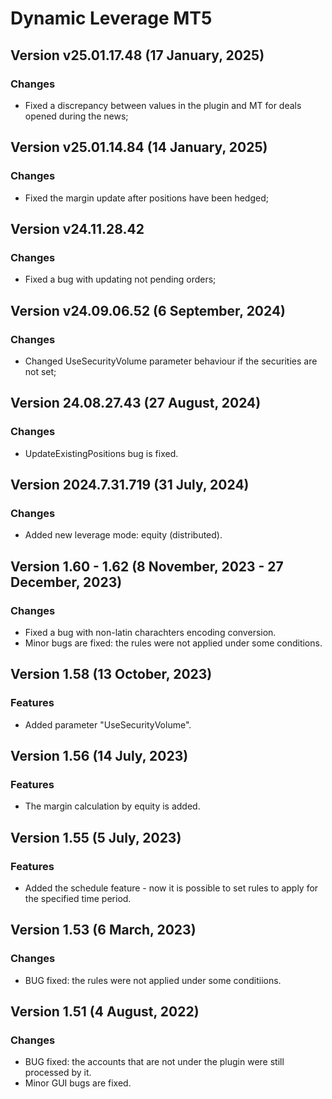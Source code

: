# Dynamic Leverage MT5

## Version v25.01.17.48 (17 January, 2025)
### Changes
* Fixed a discrepancy between values in the plugin and MT for deals opened during the news;

## Version v25.01.14.84 (14 January, 2025)
### Changes
* Fixed the margin update after positions have been hedged;

## Version v24.11.28.42
### Changes
* Fixed a bug with updating not pending orders;

## Version v24.09.06.52 (6 September, 2024)
### Changes
* Changed UseSecurityVolume parameter behaviour if the securities are not set;

## Version 24.08.27.43 (27 August, 2024)
### Changes
* UpdateExistingPositions bug is fixed.

## Version 2024.7.31.719 (31 July, 2024)
### Changes
* Added new leverage mode: equity (distributed).

## Version 1.60 - 1.62 (8 November, 2023 - 27 December, 2023)
### Changes
* Fixed a bug with non-latin charachters encoding conversion.
* Minor bugs are fixed: the rules were not applied under some conditions.

## Version 1.58 (13 October, 2023)
### Features
* Added parameter "UseSecurityVolume".

## Version 1.56 (14 July, 2023)
### Features
* The margin calculation by equity is added.

## Version 1.55 (5 July, 2023)
### Features
* Added the schedule feature - now it is possible to set rules to apply for the specified time period.

## Version 1.53 (6 March, 2023)
### Changes
* BUG fixed: the rules were not applied under some conditiions.

## Version 1.51 (4 August, 2022)
### Changes
* BUG fixed: the accounts that are not under the plugin were still processed by it.
* Minor GUI bugs are fixed.
